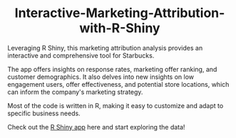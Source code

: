 <h1 align="center">Interactive-Marketing-Attribution-with-R-Shiny</h1>

Leveraging R Shiny, this marketing attribution analysis provides an interactive and comprehensive tool for Starbucks. 

The app offers insights on response rates, marketing offer ranking, and customer demographics. It also delves into new insights on low engagement users, offer effectiveness, and potential store locations, which can inform the company's marketing strategy.

Most of the code is written in R, making it easy to customize and adapt to specific business needs.

Check out the [R Shiny app](https://rewardsoffermarketingattribution.shinyapps.io/Rewards_Offer_Marketing_Attribution/) here and start exploring the data!

